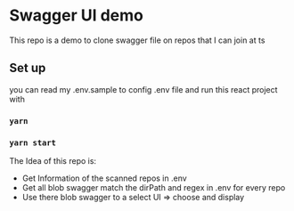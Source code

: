 # Swagger UI demo

This repo is a demo to clone swagger file on repos that I can join at ts

## Set up

you can read my .env.sample to config .env file and run this react project with
### `yarn`
### `yarn start`

The Idea of this repo is:
- Get Information of the scanned repos in .env
- Get all blob swagger match the dirPath and regex in .env for every repo
- Use there blob swagger to a select UI => choose and display
